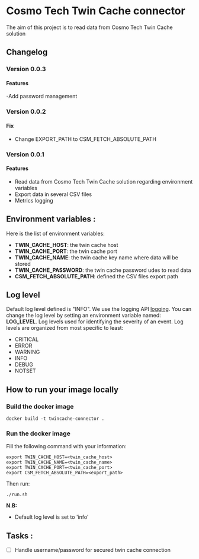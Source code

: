 # Cosmo Tech Twin Cache connector

The aim of this project is to read data from Cosmo Tech Twin Cache solution

## Changelog

### Version 0.0.3

#### Features

-Add password management

### Version 0.0.2

#### Fix

- Change EXPORT_PATH to CSM_FETCH_ABSOLUTE_PATH

### Version 0.0.1

#### Features

- Read data from Cosmo Tech Twin Cache solution regarding environment variables
- Export data in several CSV files 
- Metrics logging

## Environment variables :

Here is the list of environment variables:

- **TWIN_CACHE_HOST**: the twin cache host
- **TWIN_CACHE_PORT**: the twin cache port
- **TWIN_CACHE_NAME**: the twin cache key name where data will be stored
- **TWIN_CACHE_PASSWORD**: the twin cache password udes to read data
- **CSM_FETCH_ABSOLUTE_PATH**: defined the CSV files export path

## Log level

Default log level defined is "INFO".
We use the logging API [logging](https://docs.python.org/3/library/logging.html).
You can change the log level by setting an environment variable named: **LOG_LEVEL**.
Log levels used for identifying the severity of an event. Log levels are organized from most specific to least:

- CRITICAL
- ERROR
- WARNING
- INFO
- DEBUG
- NOTSET

## How to run your image locally

### Build the docker image

`docker build -t twincache-connector .`

### Run the docker image

Fill the following command with your information:

```
export TWIN_CACHE_HOST=<twin_cache_host>
export TWIN_CACHE_NAME=<twin_cache_name>
export TWIN_CACHE_PORT=<twin_cache_port>
export CSM_FETCH_ABSOLUTE_PATH=<export_path>
```

Then run:

`./run.sh`

**N.B:**

- Default log level is set to 'info'

## Tasks :

- [ ]  Handle username/password for secured twin cache connection
